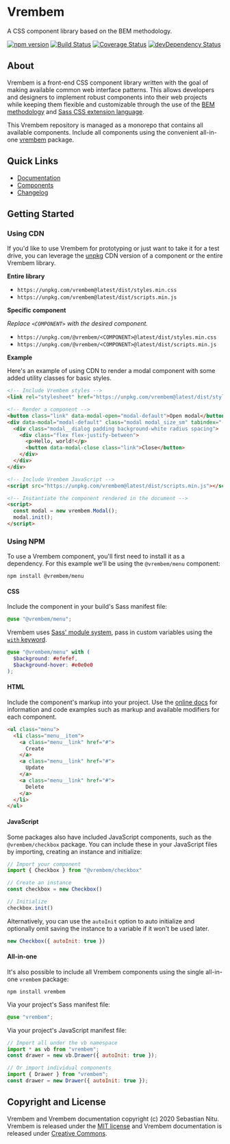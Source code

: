 # Vrembem

A CSS component library based on the BEM methodology.

[![npm version](https://img.shields.io/npm/v/vrembem.svg)](https://www.npmjs.com/package/vrembem)
[![Build Status](https://travis-ci.org/sebnitu/vrembem.svg?branch=master)](https://travis-ci.org/sebnitu/vrembem)
[![Coverage Status](https://coveralls.io/repos/github/sebnitu/vrembem/badge.svg?branch=master)](https://coveralls.io/github/sebnitu/vrembem?branch=master)
[![devDependency Status](https://img.shields.io/david/dev/sebnitu/vrembem.svg)](https://david-dm.org/sebnitu/vrembem?type=dev)

## About

Vrembem is a front-end CSS component library written with the goal of making available common web interface patterns. This allows developers and designers to implement robust components into their web projects while keeping them flexible and customizable through the use of the [BEM methodology](https://en.bem.info/methodology/) and [Sass CSS extension language](https://sass-lang.com/).

This Vrembem repository is managed as a monorepo that contains all available components. Include all components using the convenient all-in-one [vrembem](./packages/vrembem#readme) package.

## Quick Links

- [Documentation](https://vrembem.com)
- [Components](./packages/)
- [Changelog](./CHANGELOG.md)

## Getting Started

### Using CDN

If you'd like to use Vrembem for prototyping or just want to take it for a test drive, you can leverage the [unpkg](https://unpkg.com/) CDN version of a component or the entire Vrembem library.

**Entire library**

- `https://unpkg.com/vrembem@latest/dist/styles.min.css`
- `https://unpkg.com/vrembem@latest/dist/scripts.min.js`

**Specific component**

*Replace `<COMPONENT>` with the desired component.*

- `https://unpkg.com/@vrembem/<COMPONENT>@latest/dist/styles.min.css`
- `https://unpkg.com/@vrembem/<COMPONENT>@latest/dist/scripts.min.js`

**Example**

Here's an example of using CDN to render a modal component with some added utility classes for basic styles.

```html
<!-- Include Vrembem styles -->
<link rel="stylesheet" href="https://unpkg.com/vrembem@latest/dist/styles.min.css">

<!-- Render a component -->
<button class="link" data-modal-open="modal-default">Open modal</button>
<div data-modal="modal-default" class="modal modal_size_sm" tabindex="-1">
  <div class="modal__dialog padding background-white radius spacing">
    <div class="flex flex-justify-between">
      <p>Hello, world!</p>
      <button data-modal-close class="link">Close</button>
    </div>
  </div>
</div>

<!-- Include Vrembem JavaScript -->
<script src="https://unpkg.com/vrembem@latest/dist/scripts.min.js"></script>

<!-- Instantiate the component rendered in the document -->
<script>
  const modal = new vrembem.Modal();
  modal.init();
</script>
```

### Using NPM

To use a Vrembem component, you'll first need to install it as a dependency. For this example we'll be using the `@vrembem/menu` component:

```
npm install @vrembem/menu
```

#### CSS

Include the component in your build's Sass manifest file:

```scss
@use "@vrembem/menu";
```

Vrembem uses [Sass' module system](https://sass-lang.com/blog/the-module-system-is-launched), pass in custom variables using the [`with` keyword](https://sass-lang.com/documentation/at-rules/use#configuration).

```scss
@use "@vrembem/menu" with (
  $background: #efefef,
  $background-hover: #e0e0e0
);
```

#### HTML

Include the component's markup into your project. Use the [online docs](https://vrembem.com) for information and code examples such as markup and available modifiers for each component.

```html
<ul class="menu">
  <li class="menu__item">
    <a class="menu__link" href="#">
      Create
    </a>
    <a class="menu__link" href="#">
      Update
    </a>
    <a class="menu__link" href="#">
      Delete
    </a>
  </li>
</ul>
```

#### JavaScript

Some packages also have included JavaScript components, such as the `@vrembem/checkbox` package. You can include these in your JavaScript files by importing, creating an instance and initialize:

```js
// Import your component
import { Checkbox } from "@vrembem/checkbox"

// Create an instance
const checkbox = new Checkbox()

// Initialize
checkbox.init()
```

Alternatively, you can use the `autoInit` option to auto initialize and optionally omit saving the instance to a variable if it won't be used later.

```js
new Checkbox({ autoInit: true })
```

#### All-in-one

It's also possible to include all Vrembem components using the single all-in-one `vrembem` package:

```
npm install vrembem
```

Via your project's Sass manifest file:

```scss
@use "vrembem";
```

Via your project's JavaScript manifest file:

```js
// Import all under the vb namespace
import * as vb from "vrembem";
const drawer = new vb.Drawer({ autoInit: true });

// Or import individual components
import { Drawer } from "vrembem";
const drawer = new Drawer({ autoInit: true });
```

## Copyright and License

Vrembem and Vrembem documentation copyright (c) 2020 Sebastian Nitu. Vrembem is released under the [MIT license](https://github.com/sebnitu/vrembem/blob/master/LICENSE) and Vrembem documentation is released under [Creative Commons](https://github.com/sebnitu/vrembem/blob/master/docs/LICENSE).

